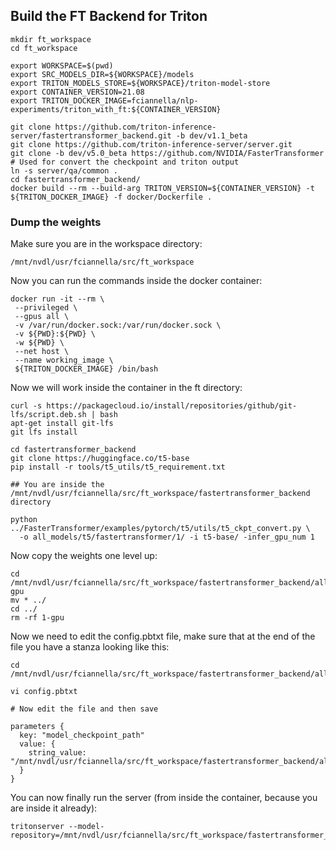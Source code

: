 ## Build the FT Backend for Triton

```
mkdir ft_workspace
cd ft_workspace
 
export WORKSPACE=$(pwd)
export SRC_MODELS_DIR=${WORKSPACE}/models
export TRITON_MODELS_STORE=${WORKSPACE}/triton-model-store
export CONTAINER_VERSION=21.08
export TRITON_DOCKER_IMAGE=fciannella/nlp-experiments/triton_with_ft:${CONTAINER_VERSION}
 
git clone https://github.com/triton-inference-server/fastertransformer_backend.git -b dev/v1.1_beta
git clone https://github.com/triton-inference-server/server.git
git clone -b dev/v5.0_beta https://github.com/NVIDIA/FasterTransformer # Used for convert the checkpoint and triton output
ln -s server/qa/common .
cd fastertransformer_backend/
docker build --rm --build-arg TRITON_VERSION=${CONTAINER_VERSION} -t ${TRITON_DOCKER_IMAGE} -f docker/Dockerfile .
```


### Dump the weights

Make sure you are in the workspace directory:

```
/mnt/nvdl/usr/fciannella/src/ft_workspace
```

Now you can run the commands inside the docker container:

```
docker run -it --rm \
 --privileged \
 --gpus all \
 -v /var/run/docker.sock:/var/run/docker.sock \
 -v ${PWD}:${PWD} \
 -w ${PWD} \
 --net host \
 --name working_image \
 ${TRITON_DOCKER_IMAGE} /bin/bash
```

Now we will work inside the container in the ft directory:

```
curl -s https://packagecloud.io/install/repositories/github/git-lfs/script.deb.sh | bash
apt-get install git-lfs
git lfs install

cd fastertransformer_backend
git clone https://huggingface.co/t5-base 
pip install -r tools/t5_utils/t5_requirement.txt

## You are inside the /mnt/nvdl/usr/fciannella/src/ft_workspace/fastertransformer_backend directory

python ../FasterTransformer/examples/pytorch/t5/utils/t5_ckpt_convert.py \
  -o all_models/t5/fastertransformer/1/ -i t5-base/ -infer_gpu_num 1
```

Now copy the weights one level up:

```
cd /mnt/nvdl/usr/fciannella/src/ft_workspace/fastertransformer_backend/all_models/t5/fastertransformer/1/1-gpu
mv * ../
cd ../
rm -rf 1-gpu
```

Now we need to edit the config.pbtxt file, make sure that at the end of the file you have a stanza looking like this:

```
cd /mnt/nvdl/usr/fciannella/src/ft_workspace/fastertransformer_backend/all_models/t5/fastertransformer

vi config.pbtxt 

# Now edit the file and then save

parameters {
  key: "model_checkpoint_path"
  value: {
    string_value: "/mnt/nvdl/usr/fciannella/src/ft_workspace/fastertransformer_backend/all_models/t5/fastertransformer/1"
  }
} 
```

You can now finally run the server (from inside the container, because you are inside it already):

```
tritonserver --model-repository=/mnt/nvdl/usr/fciannella/src/ft_workspace/fastertransformer_backend/all_models/t5/fastertransformer
```